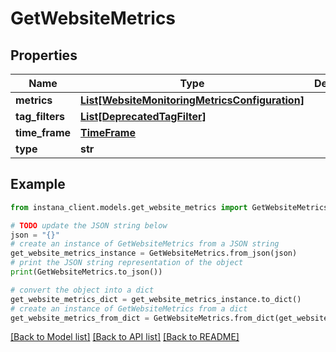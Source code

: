 # GetWebsiteMetrics


## Properties

Name | Type | Description | Notes
------------ | ------------- | ------------- | -------------
**metrics** | [**List[WebsiteMonitoringMetricsConfiguration]**](WebsiteMonitoringMetricsConfiguration.md) |  | 
**tag_filters** | [**List[DeprecatedTagFilter]**](DeprecatedTagFilter.md) |  | [optional] 
**time_frame** | [**TimeFrame**](TimeFrame.md) |  | [optional] 
**type** | **str** |  | 

## Example

```python
from instana_client.models.get_website_metrics import GetWebsiteMetrics

# TODO update the JSON string below
json = "{}"
# create an instance of GetWebsiteMetrics from a JSON string
get_website_metrics_instance = GetWebsiteMetrics.from_json(json)
# print the JSON string representation of the object
print(GetWebsiteMetrics.to_json())

# convert the object into a dict
get_website_metrics_dict = get_website_metrics_instance.to_dict()
# create an instance of GetWebsiteMetrics from a dict
get_website_metrics_from_dict = GetWebsiteMetrics.from_dict(get_website_metrics_dict)
```
[[Back to Model list]](../README.md#documentation-for-models) [[Back to API list]](../README.md#documentation-for-api-endpoints) [[Back to README]](../README.md)


